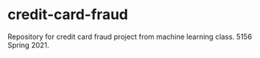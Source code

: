# credit-card-fraud
Repository for credit card fraud project from machine learning class. 5156 Spring 2021.
